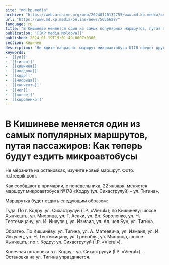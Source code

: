 ```yaml
---
site: "md.kp.media"
archive: "https://web.archive.org/web/20240120132755/www.md.kp.media/online/news/5636628/"
url: "https://www.md.kp.media/online/news/5636628/"
language: ru
title: "В Кишиневе меняется один из самых популярных маршрутов, путая пассажиров: Как теперь будут ездить микроавтобусы"
publication: '[[KP Media Moldova]]'
published: 2024-01-19T19:01:49.000Z+0300
section: Кишинев
description: "Не ждите напрасно: маршрут микроавтобуса №178 поедет другим путём"
keywords:
- '[[ул]]'
- '[[тигин]]'
- '[[кишинёв]]'
- '[[молдова]]'
- '[[кодр]]'
- '[[миорица]]'
- '[[хынчешть]]'
- '[[чел]]'
- '[[шоссе]]'
- '[[короленко]]'
---
```


# В Кишиневе меняется один из самых популярных маршрутов, путая пассажиров: Как теперь будут ездить микроавтобусы

Не мёрзните на остановках, изучите новый маршрут. Фото: ru.freepik.com.

Как сообщают в примарии, с понедельника, 22 января, меняется маршрут микроавтобуса №178 «Кодру (ул. Сихаструлуй) – ул. Тигина».

Маршрутка будет ездить следующим образом:

Туда. По г. Кодру: ул. Сихаструлуй (Î.P. «Vierul»); по Кишинёву: шоссе Хынчешть, ул. Миорица, ул. Г. Асаки, ул. Вл. Короленко, ул. Н. Тестемицану, ул. И. Инкулец, ул. Измаил, ул. Ал. чел Бун, ул. Тигина.

Обратно. По Кишинёву: ул. Тигина, ул. А. Матеевича, ул. Измаил, ул. И. Инкулец, ул. Н. Тестемицану, ул. Гренобля, ул. Миорица, шоссе Хынчешть; по г. Кодру: ул. Сихаструлуй (Î.P. «Vierul»).

Конечная остановка в г. Кодру - ул. Сихаструлуй (Î.P. «Vierul»). Остановка на ул. Тигина упраздняется.